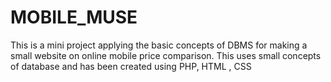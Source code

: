 # MOBILE_MUSE
This is a mini project applying the basic concepts of DBMS for making a small website on online mobile price comparison. This uses small concepts of database and has been created using PHP, HTML , CSS
